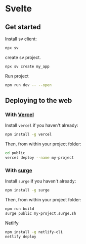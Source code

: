 # Svelte


## Get started

Install sv client:

```bash
npx sv
```

create sv project.

```bash
npx sv create my_app
```
Run project
```bash
npm run dev -- --open

```

## Deploying to the web

### With [Vercel](https://vercel.com)

Install `vercel` if you haven't already:

```bash
npm install -g vercel
```

Then, from within your project folder:

```bash
cd public
vercel deploy --name my-project
```

### With [surge](https://surge.sh/)

Install `surge` if you haven't already:

```bash
npm install -g surge
```

Then, from within your project folder:

```bash
npm run build
surge public my-project.surge.sh
```
Netlify

```bash
npm install -g netlify-cli
netlify deploy
```
